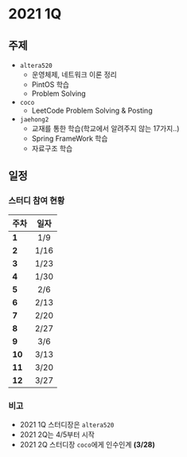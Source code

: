 # 2021 1Q

## 주제
- `altera520`
    - 운영체제, 네트워크 이론 정리
    - PintOS 학습
    - Problem Solving
- `coco`
    - LeetCode Problem Solving & Posting
- `jaehong2`
    - 교재를 통한 학습(학교에서 알려주지 않는 17가지..)
    - Spring FrameWork 학습
    - 자료구조 학습
## 일정
### 스터디 참여 현황
| 주차   | 일자      |
|:-------|:---------:|
| **1**  | 1/9       |
| **2**  | 1/16      |
| **3**  | 1/23      |
| **4**  | 1/30      |
| **5**  | 2/6       |
| **6**  | 2/13      |
| **7**  | 2/20      |
| **8**  | 2/27      |
| **9**  | 3/6       |
| **10** | 3/13      |
| **11** | 3/20      |
| **12** | 3/27      |        

### 비고
- 2021 1Q 스터디장은 `altera520`
- 2021 2Q는 4/5부터 시작
- 2021 2Q 스터디장 `coco`에게 인수인계 **(3/28)**